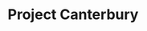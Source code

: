 ---
title: Project Canterbury
layout: page
img: /assets/img/ProjectCanterbury.jpg
redirect: http://anglicanhistory.org/
description: Theme design and implementation for the Project Canterbury web site.
importance: 6
---